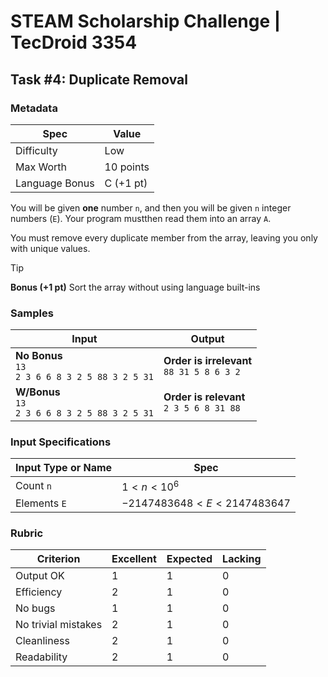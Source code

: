 # STEAM Scholarship Challenge | TecDroid 3354
## Task  #4: Duplicate Removal
### Metadata
| Spec | Value |
| ---- | ---- |
| Difficulty | Low |
| Max Worth | 10 points |
| Language Bonus | C (+1 pt) |

You will be given **one** number `n`, and then you will be given `n` integer numbers (`E`). Your program mustthen read them into an array `A`.

You must remove every duplicate member from the array, leaving you only with unique values.

> [!TIP]
**Bonus (+1 pt)** 
Sort the array without using language built-ins

### Samples
| Input | Output |
| ---- | ---- |
| **No Bonus**<br>`13`<br>`2 3 6 6 8 3 2 5 88 3 2 5 31` | **Order is irrelevant**<br>`88 31 5 8 6 3 2 `<br> |
| **W/Bonus**<br>`13`<br>`2 3 6 6 8 3 2 5 88 3 2 5 31` | **Order is relevant**<br>`2 3 5 6 8 31 88 `<br> |

### Input Specifications
| Input Type or Name | Spec |
| ---- | ---- |
| Count `n` | $1 < n < 10^6$ |
| Elements `E` | $-2147483648 < E < 2147483647$ |

### Rubric
| Criterion | Excellent | Expected | Lacking |
| ---- | ---- | ---- | ---- |
| Output OK | 1 | 1 | 0 |
| Efficiency | 2 | 1 | 0 |
| No bugs | 1 | 1 | 0 |
| No trivial mistakes | 2 | 1 | 0 |
| Cleanliness | 2 | 1 | 0 |
| Readability | 2 | 1 | 0 |
